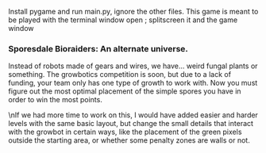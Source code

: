 
  Install pygame and run main.py, ignore the other files.
  This game is meant to be played with the terminal window open ; splitscreen it and the game window
<h3>Sporesdale Bioraiders: An alternate universe.</h3>Instead of robots made of gears and wires, we have... weird fungal plants or something. The growbotics competition is soon, but due to a lack of funding,
your team only has one type of growth to work with. Now you must figure out the most optimal placement of the simple spores you have in order to win the most points.

\nIf we had more time to work on this, I would have added easier and harder levels with the same basic layout, but change the small details that interact with the growbot in certain ways, like the placement of the green pixels outside the starting area, or whether some penalty zones are walls or not. 
